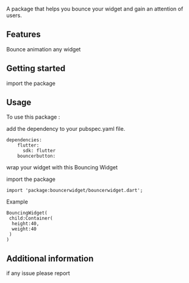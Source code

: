 <!--
This README describes the package. If you publish this package to pub.dev,
this README's contents appear on the landing page for your package.

For information about how to write a good package README, see the guide for
[writing package pages](https://dart.dev/guides/libraries/writing-package-pages).

For general information about developing packages, see the Dart guide for
[creating packages](https://dart.dev/guides/libraries/create-library-packages)
and the Flutter guide for
[developing packages and plugins](https://flutter.dev/developing-packages).
-->

 A package that helps you bounce your widget and gain an attention of users.

## Features

Bounce animation 
any widget


## Getting started

import the package




## Usage
To use this package :

add the dependency to your pubspec.yaml file.

```
dependencies:
    flutter:
      sdk: flutter
    bouncerbutton:
```

wrap your widget with this Bouncing Widget

import the package

```
import 'package:bouncerwidget/bouncerwidget.dart';

```
Example

```
BouncingWidget(
 child:Container(
  height:40,
  weight:40
 )
)
```

## Additional information

if any issue please report
